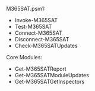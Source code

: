M365SAT.psm1:
- Invoke-M365SAT
- Test-M365SAT
- Connect-M365SAT
- Disconnect-M365SAT
- Check-M365SATUpdates

Core Modules:
- Get-M365SATReport
- Get-M365SATModuleUpdates
- Get-M365SATGetInspectors